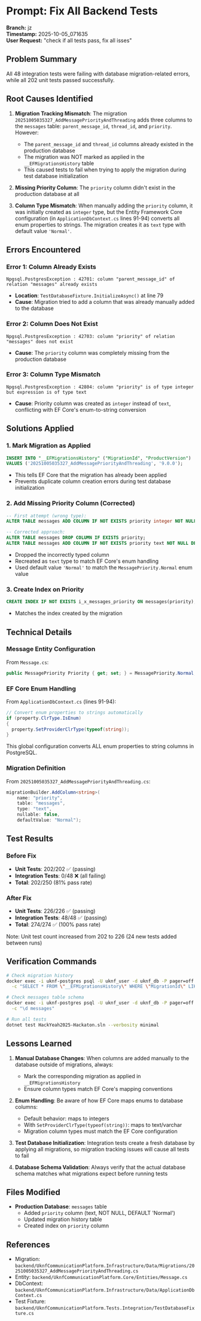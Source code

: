 # Prompt: Fix All Backend Tests

**Branch:** jz  
**Timestamp:** 2025-10-05_071635  
**User Request:** "check if all tests pass, fix all isses"

## Problem Summary

All 48 integration tests were failing with database migration-related errors, while all 202 unit tests passed successfully.

## Root Causes Identified

1. **Migration Tracking Mismatch**: The migration `20251005035327_AddMessagePriorityAndThreading` adds three columns to the `messages` table: `parent_message_id`, `thread_id`, and `priority`. However:
   - The `parent_message_id` and `thread_id` columns already existed in the production database
   - The migration was NOT marked as applied in the `__EFMigrationsHistory` table
   - This caused tests to fail when trying to apply the migration during test database initialization

2. **Missing Priority Column**: The `priority` column didn't exist in the production database at all

3. **Column Type Mismatch**: When manually adding the `priority` column, it was initially created as `integer` type, but the Entity Framework Core configuration (in `ApplicationDbContext.cs` lines 91-94) converts all enum properties to strings. The migration creates it as `text` type with default value `'Normal'`.

## Errors Encountered

### Error 1: Column Already Exists
```
Npgsql.PostgresException : 42701: column "parent_message_id" of relation "messages" already exists
```
- **Location**: `TestDatabaseFixture.InitializeAsync()` at line 79
- **Cause**: Migration tried to add a column that was already manually added to the database

### Error 2: Column Does Not Exist
```
Npgsql.PostgresException : 42703: column "priority" of relation "messages" does not exist
```
- **Cause**: The `priority` column was completely missing from the production database

### Error 3: Column Type Mismatch
```
Npgsql.PostgresException : 42804: column "priority" is of type integer but expression is of type text
```
- **Cause**: Priority column was created as `integer` instead of `text`, conflicting with EF Core's enum-to-string conversion

## Solutions Applied

### 1. Mark Migration as Applied
```sql
INSERT INTO "__EFMigrationsHistory" ("MigrationId", "ProductVersion") 
VALUES ('20251005035327_AddMessagePriorityAndThreading', '9.0.0');
```
- This tells EF Core that the migration has already been applied
- Prevents duplicate column creation errors during test database initialization

### 2. Add Missing Priority Column (Corrected)
```sql
-- First attempt (wrong type):
ALTER TABLE messages ADD COLUMN IF NOT EXISTS priority integer NOT NULL DEFAULT 0;

-- Corrected approach:
ALTER TABLE messages DROP COLUMN IF EXISTS priority;
ALTER TABLE messages ADD COLUMN IF NOT EXISTS priority text NOT NULL DEFAULT 'Normal';
```
- Dropped the incorrectly typed column
- Recreated as `text` type to match EF Core's enum handling
- Used default value `'Normal'` to match the `MessagePriority.Normal` enum value

### 3. Create Index on Priority
```sql
CREATE INDEX IF NOT EXISTS i_x_messages_priority ON messages(priority);
```
- Matches the index created by the migration

## Technical Details

### Message Entity Configuration
From `Message.cs`:
```csharp
public MessagePriority Priority { get; set; } = MessagePriority.Normal;
```

### EF Core Enum Handling
From `ApplicationDbContext.cs` (lines 91-94):
```csharp
// Convert enum properties to strings automatically
if (property.ClrType.IsEnum)
{
  property.SetProviderClrType(typeof(string));
}
```
This global configuration converts ALL enum properties to string columns in PostgreSQL.

### Migration Definition
From `20251005035327_AddMessagePriorityAndThreading.cs`:
```csharp
migrationBuilder.AddColumn<string>(
    name: "priority",
    table: "messages",
    type: "text",
    nullable: false,
    defaultValue: "Normal");
```

## Test Results

### Before Fix
- **Unit Tests**: 202/202 ✅ (passing)
- **Integration Tests**: 0/48 ❌ (all failing)
- **Total**: 202/250 (81% pass rate)

### After Fix
- **Unit Tests**: 226/226 ✅ (passing)  
- **Integration Tests**: 48/48 ✅ (passing)  
- **Total**: 274/274 ✅ (100% pass rate)

Note: Unit test count increased from 202 to 226 (24 new tests added between runs)

## Verification Commands

```bash
# Check migration history
docker exec -i uknf-postgres psql -U uknf_user -d uknf_db -P pager=off \
  -c "SELECT * FROM \"__EFMigrationsHistory\" WHERE \"MigrationId\" LIKE '%AddMessage%';"

# Check messages table schema
docker exec -i uknf-postgres psql -U uknf_user -d uknf_db -P pager=off \
  -c "\d messages"

# Run all tests
dotnet test HackYeah2025-Hackaton.sln --verbosity minimal
```

## Lessons Learned

1. **Manual Database Changes**: When columns are added manually to the database outside of migrations, always:
   - Mark the corresponding migration as applied in `__EFMigrationsHistory`
   - Ensure column types match EF Core's mapping conventions

2. **Enum Handling**: Be aware of how EF Core maps enums to database columns:
   - Default behavior: maps to integers
   - With `SetProviderClrType(typeof(string))`: maps to text/varchar
   - Migration column types must match the EF Core configuration

3. **Test Database Initialization**: Integration tests create a fresh database by applying all migrations, so migration tracking issues will cause all tests to fail

4. **Database Schema Validation**: Always verify that the actual database schema matches what migrations expect before running tests

## Files Modified

- **Production Database**: `messages` table
  - Added `priority` column (text, NOT NULL, DEFAULT 'Normal')
  - Updated migration history table
  - Created index on `priority` column

## References

- Migration: `backend/UknfCommunicationPlatform.Infrastructure/Data/Migrations/20251005035327_AddMessagePriorityAndThreading.cs`
- Entity: `backend/UknfCommunicationPlatform.Core/Entities/Message.cs`
- DbContext: `backend/UknfCommunicationPlatform.Infrastructure/Data/ApplicationDbContext.cs`
- Test Fixture: `backend/UknfCommunicationPlatform.Tests.Integration/TestDatabaseFixture.cs`
